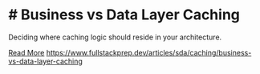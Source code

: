 # # Business vs Data Layer Caching

Deciding where caching logic should reside in your architecture.

[Read More](https://www.fullstackprep.dev/articles/sda/caching/business-vs-data-layer-caching) https://www.fullstackprep.dev/articles/sda/caching/business-vs-data-layer-caching